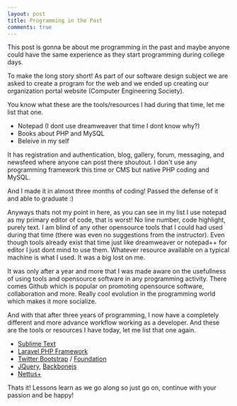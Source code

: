 ```yaml
---
layout: post
title: Programming in the Past
comments: true
---
```


This post is gonna be about me programming in the past and maybe anyone could have the same experience as they start programming during college days.

To make the long story short! As part of our software design subject we are asked to create a program for the web and we ended up creating our organization portal website (Computer Engineering Society). 

You know what these are the tools/resources I had during that time, let me list that one.

* Notepad (I dont use dreamweaver that time I dont know why?)
* Books about PHP and MySQL
* Beleive in my self

It has registration and authentication, blog, gallery, forum, messaging, and newsfeed where anyone can post there shoutout. I don't use any programming framework this time or CMS but native PHP coding and MySQL. 

And I made it in almost three months of coding! Passed the defense of it and able to graduate :)

Anyways thats not my point in here, as you can see in my list I use notepad as my primary editor of code, that is worst! No line number, code highlight, purely text. I am blind of any other opensource tools that I could had used during that time (there was even no suggestions from the instructor). Even though tools already exist that time just like dreamweaver or notepad++ for editor I just dont mind to use them. Whatever resource available on a typical machine is what I used. It was a big lost on me.

It was only after a year and more that I was made aware on the usefullness of using tools and opensource software in any programming activity. There comes Github which is popular on promoting opensource software, collaboration and more. Really cool evolution in the programming world which makes it more socialize. 

And with that after three years of programming, I now have a completely different and more advance workflow working as a developer. And these are the tools or resources I have today, let me list that one again.

* [Sublime Text](http://www.sublimetext.com/)
* [Laravel PHP Framework](http://laravel.com/)
* [Twitter Bootstrap](http://twitter.github.com/bootstrap/index.html) / [Foundation](http://foundation.zurb.com/)
* [JQuery](http://jquery.com/), [Backbonejs](http://backbonejs.org/)
* [Nettus+](http://net.tutsplus.com/)

Thats it! Lessons learn as we go along so just go on, continue with your passion and be happy!
